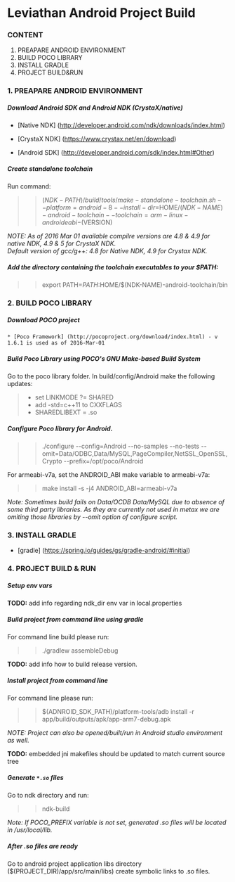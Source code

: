 Leviathan Android Project Build
==================================================================================


### CONTENT
1. PREAPARE ANDROID ENVIRONMENT
2. BUILD POCO LIBRARY
3. INSTALL GRADLE
4. PROJECT BUILD&RUN

### 1. PREAPARE ANDROID ENVIRONMENT
##### Download Android SDK and Android NDK (CrystaX/native) 

* [Native NDK] (http://developer.android.com/ndk/downloads/index.html)

* [CrystaX NDK] (https://www.crystax.net/en/download)

* [Android SDK] (http://developer.android.com/sdk/index.html#Other)

##### Create standalone toolchain

Run command:
>  > $(NDK-PATH)/build/tools/make-standalone-toolchain.sh --platform=android-8
                                                          --install-dir=$HOME/$(NDK-NAME)-android-toolchain
                                                          --toolchain=arm-linux-androideabi-$(VERSION)


*NOTE:  As of 2016 Mar 01 available compilre versions are 4.8 & 4.9 for native NDK, 4.9 & 5 for CrystaX NDK.  
Default version of gcc/g++: 4.8 for Native NDK,  4.9 for Crystax NDK.*


##### Add the directory containing the toolchain executables to your $PATH:

> > export PATH=$PATH:$HOME/$(NDK-NAME)-android-toolchain/bin

### 2. BUILD POCO LIBRARY
##### Download POCO project

    * [Poco Framework] (http://pocoproject.org/download/index.html) - v 1.6.1 is used as of 2016-Mar-01

##### Build Poco Library using POCO's GNU Make-based Build System
Go to the poco library folder. In build/config/Android make the following updates:
> * set LINKMODE ?= SHARED
> * add -std=c++11 to CXXFLAGS
> * SHAREDLIBEXT     = .so

##### Configure Poco library for Android.
> > ./configure --config=Android --no-samples --no-tests --omit=Data/ODBC,Data/MySQL,PageCompiler,NetSSL_OpenSSL,Crypto --prefix=/opt/poco/Android

For armeabi-v7a, set the ANDROID_ABI make variable to armeabi-v7a:
> > make install -s -j4 ANDROID_ABI=armeabi-v7a

*Note: Sometimes build fails on Data/OCDB Data/MySQL due to absence of some third party libraries.
As they are currently not used in metax we are omiting those libraries by --omit option of configure script.*

### 3. INSTALL GRADLE


   * [gradle] (https://spring.io/guides/gs/gradle-android/#initial)

### 4. PROJECT BUILD & RUN


##### Setup env vars
**TODO:** add info regarding ndk_dir env var in local.properties

##### Build project from command line using gradle
For command line build please run:
> > ./gradlew assembleDebug

**TODO:** add info how to build release version.

##### Install project from command line
For command line please run:
> > $(ADNROID_SDK_PATH)/platform-tools/adb install -r app/build/outputs/apk/app-arm7-debug.apk


*NOTE: Project can also be opened/built/run in Android studio environment as well.*

**TODO:** embedded jni makefiles should be updated to match current source tree
##### Generate `*.so` files
Go to ndk directory and run:
> > ndk-build

*Note: If POCO_PREFIX variable is not set, generated .so files will be located in /usr/local/lib.*

##### After .so files are ready 
Go to android project application libs directory ($(PROJECT_DIR)/app/src/main/libs)
create symbolic links to .so files.
